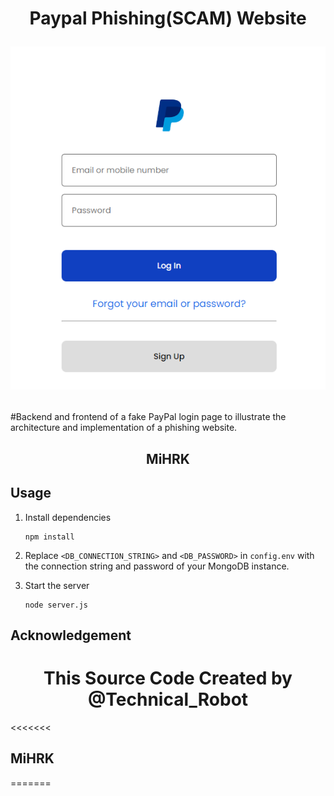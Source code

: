<h1 align="center">Paypal Phishing(SCAM) Website 


![phishing-page](./phishing_page.png)


</h1>

#Backend and frontend of a fake PayPal login page to illustrate the architecture and implementation of a phishing website.
<h2 align="center"> MiHRK </h2>

## Usage

1. Install dependencies

    ```
    npm install
    ```

2. Replace `<DB_CONNECTION_STRING>` and `<DB_PASSWORD>` in `config.env` with the connection string and password of your MongoDB instance.

3. Start the server

    ```
    node server.js
    ```

## Acknowledgement
<h1 align="center">This Source Code Created by @Technical_Robot </h1>

<<<<<<<
## MiHRK
=======
>>>>>>
